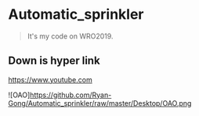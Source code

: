 # Automatic_sprinkler
>It's my code on WRO2019.

## Down is hyper link

<https://www.youtube.com>

![OAO]https://github.com/Ryan-Gong/Automatic_sprinkler/raw/master/Desktop/OAO.png

